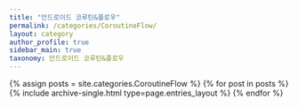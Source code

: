 ```yaml
---
title: "안드로이드 코루틴&플로우"
permalink: /categories/CoroutineFlow/ 
layout: category
author_profile: true
sidebar_main: true
taxonomy: 안드로이드 코루틴&플로우
---
```


{% assign posts = site.categories.CoroutineFlow %}
{% for post in posts %} {% include archive-single.html type=page.entries_layout %} {% endfor %}
